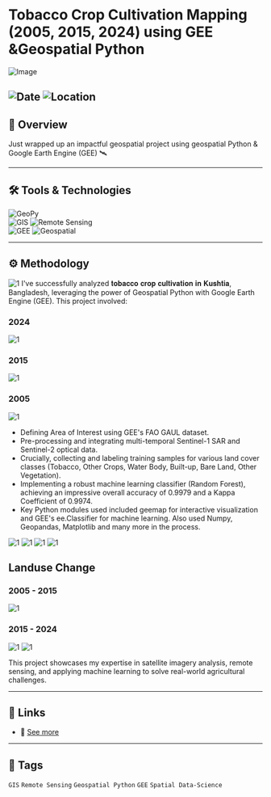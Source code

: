 # Tobacco Crop Cultivation Mapping (2005, 2015, 2024) using GEE &Geospatial Python 

![Image](https://framerusercontent.com/images/XNkXY5w74EQYltXTxYm5nX11YjY.jpg?scale-down-to=2048&width=3000&height=3300)  

![Date](https://img.shields.io/badge/22/07/2025-22/07/2025-blue) 
![Location](https://img.shields.io/badge/Location-Rajshahi-green) 
---

## 📝 Overview
Just wrapped up an impactful geospatial project using geospatial Python & Google Earth Engine (GEE) 🛰️

---

## 🛠️ Tools & Technologies
![GeoPy](https://img.shields.io/badge/Geospatial-Python-red)  
![GIS](https://img.shields.io/badge/GIS-ArcGIS-green) 
![Remote Sensing](https://img.shields.io/badge/Remote%20Sensing-Satellite%20Data-orange)  
![GEE](https://img.shields.io/badge/Google%20Earth%20Engine-GEE-red)
![Geospatial](https://img.shields.io/badge/Geospatial-Data%20Science-lightgrey)  

---

## ⚙️ Methodology
![1](https://framerusercontent.com/images/SsGFmSox7WzdLKh7srgG4RQ6aBE.jpg?scale-down-to=1024&width=5400&height=4800)
I've successfully analyzed 𝐭𝐨𝐛𝐚𝐜𝐜𝐨 𝐜𝐫𝐨𝐩 𝐜𝐮𝐥𝐭𝐢𝐯𝐚𝐭𝐢𝐨𝐧 𝐢𝐧 𝐊𝐮𝐬𝐡𝐭𝐢𝐚, Bangladesh, leveraging the power of Geospatial Python with Google Earth Engine (GEE). This project involved:
### 2024
![1](https://framerusercontent.com/images/XNkXY5w74EQYltXTxYm5nX11YjY.jpg?scale-down-to=2048&width=3000&height=3300) 
### 2015
![1](https://framerusercontent.com/images/5JxjINcjPdIBSMNw0n2nyJzbj0Q.jpg?scale-down-to=2048&width=3000&height=3300) 
### 2005
![1](https://framerusercontent.com/images/3pZmXjxexIKLCnvMBfghyTDKxkA.jpg?scale-down-to=2048&width=3000&height=3300) 

- Defining Area of Interest using GEE's FAO GAUL dataset.
 - Pre-processing and integrating multi-temporal Sentinel-1 SAR and Sentinel-2 optical data.
- Crucially, collecting and labeling training samples for various land cover classes (Tobacco, Other Crops, Water Body, Built-up, Bare Land, Other Vegetation).
- Implementing a robust machine learning classifier (Random Forest), achieving an impressive overall accuracy of 0.9979 and a Kappa Coefficient of 0.9974.
- Key Python modules used included geemap for interactive visualization and GEE's ee.Classifier for machine learning. Also used Numpy, Geopandas, Matplotlib and many more in the process. 

![1](https://framerusercontent.com/images/TX2HBIX4k3BdLZjpLYXbuRetEk.png?scale-down-to=1024&width=1156&height=237) 
![1](https://framerusercontent.com/images/0zGHuBHNr32rNIojykllo0tCHY.png?scale-down-to=1024&width=3600&height=2100) 
![1](https://framerusercontent.com/images/Ier0K15xo6JSnPgz0hbakbhWByA.jpg?scale-down-to=1024&width=3000&height=2400) 
![1](https://framerusercontent.com/images/WBi4uI7UTRizrbtbWTZNoyBPts.jpg?scale-down-to=1024&width=1800&height=600) 

## Landuse Change
### 2005 - 2015
![1](https://framerusercontent.com/images/HNwIDQNPZr2Chnsck9gu8wKw7Gk.jpg?scale-down-to=2048&width=3000&height=3300) 
### 2015 - 2024
![1](https://framerusercontent.com/images/LOX1lSzMsFOceRcrqipGEthWo.jpg?scale-down-to=2048&width=3000&height=3300) 
![1](https://framerusercontent.com/images/9NqBq69J7SDYwbokRSRUjugtS8.png?scale-down-to=1024&width=1173&height=198) 

This project showcases my expertise in satellite imagery analysis, remote sensing, and applying machine learning to solve real-world agricultural challenges.


---

## 📎 Links
- 🔗 [See more](https://www.linkedin.com/posts/imtiajiqbalmahfuj_tobacco-crop-cultivation-in-kushtia-activity-7348439548479143936-kMjA?utm_source=share&utm_medium=member_desktop&rcm=ACoAAETCC3UBjMNBwycvXEm57I2FBEXCxvdKcM0)  

---

## 🔖 Tags
`GIS` `Remote Sensing` `Geospatial Python` `GEE` `Spatial Data-Science`  


